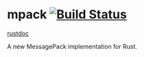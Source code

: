 # mpack [![Build Status](https://travis-ci.org/dradtke/mpack.svg)](https://travis-ci.org/dradtke/mpack)

[rustdoc](http://www.rustdox.com/dradtke/mpack/mpack/)

A new MessagePack implementation for Rust.
